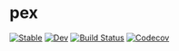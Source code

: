 # pex

[![Stable](https://img.shields.io/badge/docs-stable-blue.svg)](https://khanley6.github.io/pex.jl/stable)
[![Dev](https://img.shields.io/badge/docs-dev-blue.svg)](https://khanley6.github.io/pex.jl/dev)
[![Build Status](https://travis-ci.com/khanley6/pex.jl.svg?branch=master)](https://travis-ci.com/khanley6/pex.jl)
[![Codecov](https://codecov.io/gh/khanley6/pex.jl/branch/master/graph/badge.svg)](https://codecov.io/gh/khanley6/pex.jl)
